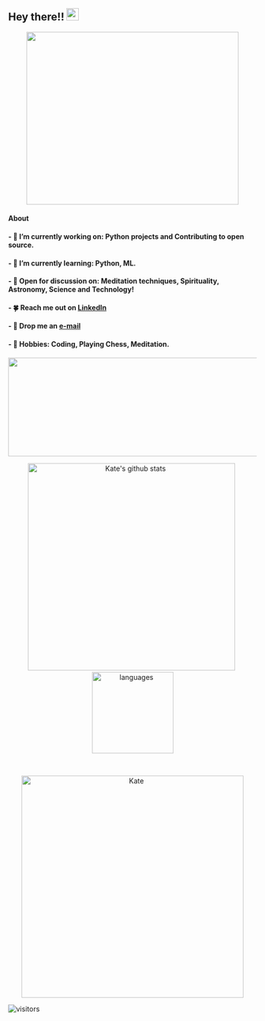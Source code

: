 ## Hey there!! <img src="https://media.giphy.com/media/hvRJCLFzcasrR4ia7z/giphy.gif" width="25px">


<p align="center">
  <a href="https://suubh.github.io/Kate028/index.html">
  <img align="center" src="https://user-images.githubusercontent.com/72349558/117948607-e95d3780-b32e-11eb-9463-c6223338e265.gif" height="350px" width="430px" > 
  </a>
</p>


#### About

#### -  🌿  I’m currently working on: Python projects and Contributing to open source.

#### -  🌱  I’m currently learning: Python, ML.

#### -  🍁  Open for discussion on: Meditation techniques, Spirituality, Astronomy, Science and Technology!

#### -  🍀  Reach me out on [LinkedIn](https://www.linkedin.com/in/Kate028/)

#### -  🍂  Drop me an [e-mail](kritikaranjan28@gmail.com)

#### -  🌸  Hobbies: Coding, Playing Chess,  Meditation.



 <p align="center">
  <img align="center" width="600" height="200" src="https://activity-graph.herokuapp.com/graph?username=Kate028&theme=github" >
 </p>   
</details>

<p align="center">
<img src="https://github-readme-stats.vercel.app/api?username=Kate028&show_icons=true&theme=tokyonight" alt="Kate's github stats" width="420"/>&nbsp;
   <img src="https://github-readme-stats.vercel.app/api/top-langs/?username=Kate028&layout=compact&theme=tokyonight" alt="languages" height="165">
</p>
<br>


<p align="center"> 
  <img align="center" width="450"  src="https://github-readme-streak-stats.herokuapp.com/?user=Kate028&theme=dark" alt="Kate" /> 

</p>


![visitors](https://visitor-badge.glitch.me/badge?page_id=Kate028.visitor-badge)


